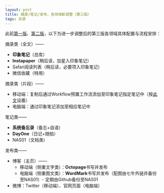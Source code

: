 ```yaml
---
layout: post
title: 摘录/笔记/发布，各领域新调整（第三版）
tags: 杂录
---
```


此前[第一版](http://cpxxpc.com/2016/07/06/D1)、[第二版](http://cpxxpc.com/2016/08/29/D1)，以下为进一步调整后的第三版各领域具体配置与流程安排：

摘录类（全文）——

- **印象笔记**（总库）
- **Instapaper**（稍后读，加星入印象笔记）
- Safari阅读列表（稍后读，必要项入印象笔记）
- 微信收藏（特用）

摘录类（片段）——

- 移动端：复制后通过Workflow预置工作流添加至印象笔记指定笔记中（按[此文](http://sspai.com/35281)设置）
- 电脑端：通过印象笔记添加至相应笔记中

笔记类——

- **系统备忘录**（备忘+自语）
- **DayOne**（日记+随拍）
- NAS01（文档类）

发布类——

- 博客（主页）——
	- 移动端（侧重文字类）：**Octopage**书写并发布	  
	- 电脑端（侧重图文类）：**WordMark**书写并发布（配图由七牛外链并备份至NAS01）- 定期由Github备份至NAS01
- 微博：Twitter（移动端）、官网页面（电脑端）

